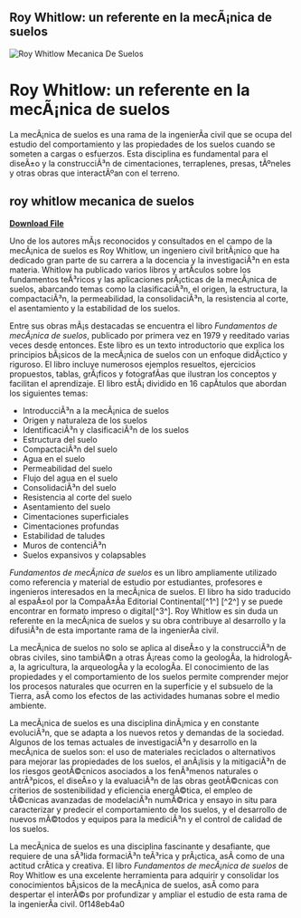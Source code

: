## Roy Whitlow: un referente en la mecÃ¡nica de suelos

 
![Roy Whitlow Mecanica De Suelos](https://encrypted-tbn0.gstatic.com/images?q=tbn:ANd9GcQqTHkF_DLzKgT-9-JH1_WY506LGg6snuZH92W3l7poHuEX5CZn70AIzFs)

 
# Roy Whitlow: un referente en la mecÃ¡nica de suelos
 
La mecÃ¡nica de suelos es una rama de la ingenierÃ­a civil que se ocupa del estudio del comportamiento y las propiedades de los suelos cuando se someten a cargas o esfuerzos. Esta disciplina es fundamental para el diseÃ±o y la construcciÃ³n de cimentaciones, terraplenes, presas, tÃºneles y otras obras que interactÃºan con el terreno.
 
## roy whitlow mecanica de suelos


[**Download File**](https://www.google.com/url?q=https%3A%2F%2Fshurll.com%2F2tKC16&sa=D&sntz=1&usg=AOvVaw3WC9dvWvTzSARxqLNqJ9L6)

 
Uno de los autores mÃ¡s reconocidos y consultados en el campo de la mecÃ¡nica de suelos es Roy Whitlow, un ingeniero civil britÃ¡nico que ha dedicado gran parte de su carrera a la docencia y la investigaciÃ³n en esta materia. Whitlow ha publicado varios libros y artÃ­culos sobre los fundamentos teÃ³ricos y las aplicaciones prÃ¡cticas de la mecÃ¡nica de suelos, abarcando temas como la clasificaciÃ³n, el origen, la estructura, la compactaciÃ³n, la permeabilidad, la consolidaciÃ³n, la resistencia al corte, el asentamiento y la estabilidad de los suelos.
 
Entre sus obras mÃ¡s destacadas se encuentra el libro *Fundamentos de mecÃ¡nica de suelos*, publicado por primera vez en 1979 y reeditado varias veces desde entonces. Este libro es un texto introductorio que explica los principios bÃ¡sicos de la mecÃ¡nica de suelos con un enfoque didÃ¡ctico y riguroso. El libro incluye numerosos ejemplos resueltos, ejercicios propuestos, tablas, grÃ¡ficos y fotografÃ­as que ilustran los conceptos y facilitan el aprendizaje. El libro estÃ¡ dividido en 16 capÃ­tulos que abordan los siguientes temas:
 
- IntroducciÃ³n a la mecÃ¡nica de suelos
- Origen y naturaleza de los suelos
- IdentificaciÃ³n y clasificaciÃ³n de los suelos
- Estructura del suelo
- CompactaciÃ³n del suelo
- Agua en el suelo
- Permeabilidad del suelo
- Flujo del agua en el suelo
- ConsolidaciÃ³n del suelo
- Resistencia al corte del suelo
- Asentamiento del suelo
- Cimentaciones superficiales
- Cimentaciones profundas
- Estabilidad de taludes
- Muros de contenciÃ³n
- Suelos expansivos y colapsables

*Fundamentos de mecÃ¡nica de suelos* es un libro ampliamente utilizado como referencia y material de estudio por estudiantes, profesores e ingenieros interesados en la mecÃ¡nica de suelos. El libro ha sido traducido al espaÃ±ol por la CompaÃ±Ã­a Editorial Continental[^1^] [^2^] y se puede encontrar en formato impreso o digital[^3^]. Roy Whitlow es sin duda un referente en la mecÃ¡nica de suelos y su obra contribuye al desarrollo y la difusiÃ³n de esta importante rama de la ingenierÃ­a civil.
  
La mecÃ¡nica de suelos no solo se aplica al diseÃ±o y la construcciÃ³n de obras civiles, sino tambiÃ©n a otras Ã¡reas como la geologÃ­a, la hidrologÃ­a, la agricultura, la arqueologÃ­a y la ecologÃ­a. El conocimiento de las propiedades y el comportamiento de los suelos permite comprender mejor los procesos naturales que ocurren en la superficie y el subsuelo de la Tierra, asÃ­ como los efectos de las actividades humanas sobre el medio ambiente.
 
La mecÃ¡nica de suelos es una disciplina dinÃ¡mica y en constante evoluciÃ³n, que se adapta a los nuevos retos y demandas de la sociedad. Algunos de los temas actuales de investigaciÃ³n y desarrollo en la mecÃ¡nica de suelos son: el uso de materiales reciclados o alternativos para mejorar las propiedades de los suelos, el anÃ¡lisis y la mitigaciÃ³n de los riesgos geotÃ©cnicos asociados a los fenÃ³menos naturales o antrÃ³picos, el diseÃ±o y la evaluaciÃ³n de las obras geotÃ©cnicas con criterios de sostenibilidad y eficiencia energÃ©tica, el empleo de tÃ©cnicas avanzadas de modelaciÃ³n numÃ©rica y ensayo in situ para caracterizar y predecir el comportamiento de los suelos, y el desarrollo de nuevos mÃ©todos y equipos para la mediciÃ³n y el control de calidad de los suelos.
 
La mecÃ¡nica de suelos es una disciplina fascinante y desafiante, que requiere de una sÃ³lida formaciÃ³n teÃ³rica y prÃ¡ctica, asÃ­ como de una actitud crÃ­tica y creativa. El libro *Fundamentos de mecÃ¡nica de suelos* de Roy Whitlow es una excelente herramienta para adquirir y consolidar los conocimientos bÃ¡sicos de la mecÃ¡nica de suelos, asÃ­ como para despertar el interÃ©s por profundizar y ampliar el estudio de esta rama de la ingenierÃ­a civil.
 0f148eb4a0
